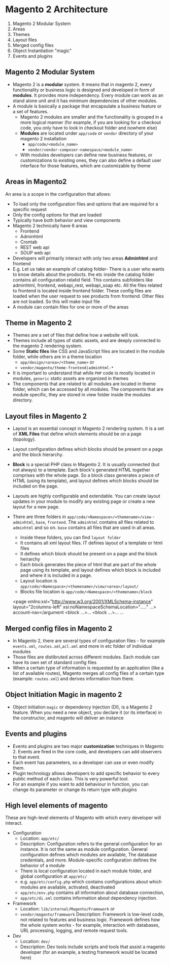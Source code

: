 Magento 2 Architecture
======================

1. Magento 2 Modular System
2. Areas
3. Themes
4. Layout files
5. Merged config files
6. Object Instantiation "magic"
7. Events and plugins


Magento 2 Modular System
------------------------
- Magento 2 is a **modular** system. It means that in magento 2, every functionality or business logic is designed and developed in form of **modules**. It provides more independency. Every module can work as an stand alone unit and it has minimum dependencies of other modules.
- A module is basically a package that encapsulate a business feature or a set of features.
    - Magento 2 modules are smaller and the functionality is grouped in a more logical manner (for example, if you are looking for a checkout code, you only have to look in checkout folder and nowhere else)
    - **Modules** are located under `app/code` or `vendor` directory of your magento 2 installation
        - `app/code/<module_name>`
        - `vendor/vendor-composer-namespace/<module_name>`
    - With modules developers can define new business features, or customizations to existing ones, they can also define a default user interface for those features, which are customizable by theme


Areas in Magento2
-----------------
An area is a scope in the configuration that allows:
- To load only the configuration files and options that are required for a specific request
- Only the config options for that are loaded
- Typically have both behavior and view components
- Magento 2 technically have 6 areas
    - Frontend
    - Adminhtml
    - Crontab
    - REST web api
    - SOUP web api
- Developers will primarily interact with only two areas **Adminhtml** and frontend
- E.g. Let us take an example of catalog folder- There is a user who wants to know details about the prodocts. the etc inside the catalog folder contains all configuration relatid field. This contains subfolders like adminhtml, frontend, webapi_rest, webapi_soap etc. All the files related to frontend is located inside frontend folder. These config files are loaded when the user request to see products from frontend. Other files are not loaded. So this will make input file 
- A module can contain files for one or more of the areas

Theme in Magento 2
------------------
- Themes are a set of files that define how a website will look.
- Themes include all types of static assets, and are deeply connected to the magento 2 rendering system.
- Some **Static files** like CSS and JavaScript files are located in the module folder, while others are in a theme location
    - `app/design/<area>/<theme_name>` or
    - `vendor/magento/theme-frontend|adminhtml-*`
- It is important to understand that while `PHP` code is mostly located in modules, `generic` static assets are organized in themes
- The components that are related to all modules are located in theme folder, which can be accessed by all modules. The components that are module specific, they are stored in view folder inside the modules directory.



Layout files in Magento 2
-------------------------
- Layout is an essential concept in Magento 2 rendering system. It is a set of **XML Files** that define which elements should be on a page (topology).
- Layout configuration defines which blocks should be present on a page and the block hierarchy.
- **Block** is a special PHP class in Magento 2. It is usually connected (but not always) to a template. Each block's generated HTML together comprises with the whole page. So a block class generates a piece of HTML (using its template), and layout defines which blocks should be included on the page.
- Layouts are highly configurable and extendable. You can create layout updates in your module to modify any existing page or create a new layout for a new page.
- There are three folders in `app/code/<Namespace>/<themename>/view` - `adminhtml`, `base`, `frontend`. The `adminhtml` contains all files related to `adminhtml` and so on. `base` contains all files that are used in all areas.
    - Inside these folders, you can find `layout folder`
    - It contains all xml layout files. IT defines layout of a template or html files
    - It defines which block should be present on a page and the block heirarchy
    - Each block generates the piece of html that are part of the whole page using its template, and layout defines which block is included and where it is included in a page. 
    - Layout location is `app/code/<Namespace>/<themename>/view/<area>/layout/`
    - Blocks file location is `app/code/<Namespace>/<themename>/block`

    <page xmlns:xsl="http://www.w3.org/2001/XMLSchema-instance" layout="2columns-left" xsi:noNamespaceSchemaLocation="....." ...>
      <body>
        <attribute name="class" value="account" />
        <referenceContainer name='sidebar.main'>
           <block class="Magento\Framework\View\Element\Template" template="Magento_theme::html/collapsible.phtml" bef...>
              <arguments>
                <argument name="block_css" xsi:type="string">account-nav</argument
              </arguments>
              <block ...>...</block>
              <block ...>...</block>
              ...
           </block>
        </referenceContainer>
      </body>
    </page>


Merged config files in Magento 2
--------------------------------
- In Magento 2, there are several types of configuration files - for example `events.xml`, `routes.xml`,`acl.xml` and more in etc folder of individual modules
- Those files are distibruted across different modules. Each module can have its own set of standard config files
- When a certain type of information is requested by an application (like a list of available routes), Magento merges all config files of a certain type (example: `routes.xml`) and derives information from there.


Object Initiation **Magic** in magento 2
----------------------------
- Object initiation `magic` or dependency injection (DI), is a Magento 2 feature. When you need a new object, you declare it (or its interface) in the constructor, and magento will deliver an instance


Events and plugins
------------------
- Events and plugins are two major **customization** techniques in Magento 2. Events are fired in the core code, and developers can add observers to that event.
- Each event has parameters, so a developer can use or even modify them.
- Plugin technology allows developers to add specific behavior to every public method of each class. This is very powerful tool.
- For an example if you want to add behaviour in function, you can change its parameter or change its return type with plugins


High level elements of magento
------------------------------
These are high-level elements of Magento with which every developer will interact.
- Configuration
	- Location: `app/etc/`
	- Description: Configuration refers to the general configuration for an instance. It is not the same as module configuration. General configuration defines which modules are available, The database credentials, and more. Module-specific configuration defines the behavior of a module
	- There is local configuration located in each module folder, and global configuration at `app/etc/`
	- e.g. `app/etc/config.php` which contains configurations about which modules are available, activated, deactivated
	- `app/etc/env.php` contains all information about database connection, 
	- `app/etc/di.xml` contains information about dependency injection.
- Framework
    - Location: `lib/internal/Magento/Framework` or
    - `vendor/magento/framework`
    Description: Framework is low-level code, not related to features and business logic. Framework defines how the whole system works - for example, interaction with databases, URL processing, logging, and remote request tools.
- Dev
    - Location: `dev/`
    - Description: Dev tools include scripts and tools that assist a magento developer (for an example, a testing framework would be located here)



